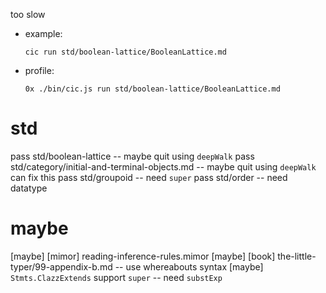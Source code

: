too slow

- example:

  ```
  cic run std/boolean-lattice/BooleanLattice.md
  ```

- profile:

  ```
  0x ./bin/cic.js run std/boolean-lattice/BooleanLattice.md
  ```

# std

pass std/boolean-lattice -- maybe quit using `deepWalk`
pass std/category/initial-and-terminal-objects.md -- maybe quit using `deepWalk` can fix this
pass std/groupoid -- need `super`
pass std/order -- need datatype

# maybe

[maybe] [mimor] reading-inference-rules.mimor
[maybe] [book] the-little-typer/99-appendix-b.md -- use whereabouts syntax
[maybe] `Stmts.ClazzExtends` support `super` -- need `substExp`
